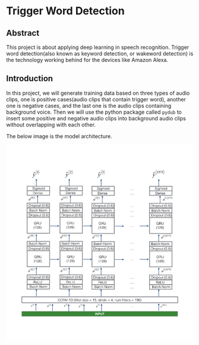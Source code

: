 # Trigger Word Detection 

## Abstract

This project is about applying deep learning in speech recognition. Trigger word detection(also known as keyword detection, or wakeword detection) is the technology working behind for the devices like Amazon Alexa.

## Introduction

In this project, we will generate training data based on three types of audio clips, one is positive cases(audio clips that contain trigger word), another one is negative cases, and the last one is the audio clips containing background voice. Then we will use the python package called `pydub` to insert some positive and negative audio clips into background audio clips without overlapping with each other.

The below image is the model architecture.

![](images/model.png)